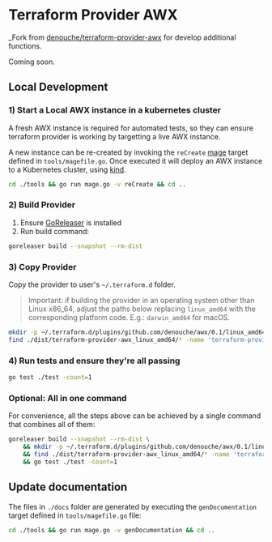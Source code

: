 # Terraform Provider AWX

_Fork from [denouche/terraform-provider-awx](https://github.com/denouche/terraform-provider-awx) for develop additional functions.

Coming soon.

## Local Development

### 1) Start a Local AWX instance in a kubernetes cluster
A fresh AWX instance is required for automated tests, so they can ensure terraform provider is working by targetting a live AWX instance.

A new instance can be re-created by invoking the `reCreate` [mage](https://magefile.org/) target defined in `tools/magefile.go`.
Once executed it will deploy an AWX instance to a Kubernetes cluster, using [kind](https://kind.sigs.k8s.io/).

```sh
cd ./tools && go run mage.go -v reCreate && cd ..
```

### 2) Build Provider
1. Ensure [GoReleaser](https://goreleaser.com/install/) is installed
2. Run build command:
```sh
goreleaser build --snapshot --rm-dist
```

### 3) Copy Provider
Copy the provider to user's `~/.terraform.d` folder.
> Important: if building the provider in an operating system other than Linux x86_64, adjust the paths below replacing `linux_amd64` with the corresponding platform code. E.g.: `darwin_amd64` for macOS.

```sh
mkdir -p ~/.terraform.d/plugins/github.com/denouche/awx/0.1/linux_amd64/terraform-provider-awx
find ./dist/terraform-provider-awx_linux_amd64/* -name 'terraform-provider-awx*' -print0 | xargs -0 -I {} mv {} ~/.terraform.d/plugins/github.com/denouche/awx/0.1/linux_amd64/terraform-provider-awx
```

### 4) Run tests and ensure they're all passing
```sh
go test ./test -count=1
```

### Optional: All in one command
For convenience, all the steps above can be achieved by a single command that combines all of them:
```sh
goreleaser build --snapshot --rm-dist \
    && mkdir -p ~/.terraform.d/plugins/github.com/denouche/awx/0.1/linux_amd64/ \
    && find ./dist/terraform-provider-awx_linux_amd64/* -name 'terraform-provider-awx*' -print0 | xargs -0 -I {} mv {} ~/.terraform.d/plugins/github.com/denouche/awx/0.1/linux_amd64/terraform-provider-awx \
    && go test ./test -count=1
```

## Update documentation

The files in `./docs` folder are generated by executing the `genDocumentation` target defined in `tools/magefile.go` file:
```sh
cd ./tools && go run mage.go -v genDocumentation && cd ..
```
